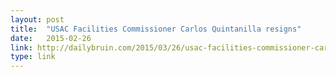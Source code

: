 ```yaml
---
layout: post
title:  "USAC Facilities Commissioner Carlos Quintanilla resigns"
date:   2015-02-26 
link: http://dailybruin.com/2015/03/26/usac-facilities-commissioner-carlos-quintanilla-resigns/
type: link
---
```



